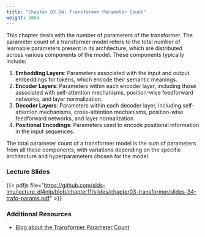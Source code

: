 ```yaml
---
title: "Chapter 03.04: Transformer Parameter Count"
weight: 3004
---
```

This chapter deals with the number of parameters of the transformer. The parameter count of a transformer model refers to the total number of learnable parameters present in its architecture, which are distributed across various components of the model. 
These components typically include:

1. **Embedding Layers**: Parameters associated with the input and output embeddings for tokens, which encode their semantic meanings.
2. **Encoder Layers**: Parameters within each encoder layer, including those associated with self-attention mechanisms, position-wise feedforward networks, and layer normalization.
3. **Decoder Layers**: Parameters within each decoder layer, including self-attention mechanisms, cross-attention mechanisms, position-wise feedforward networks, and layer normalization.
4. **Positional Encodings**: Parameters used to encode positional information in the input sequences.

The total parameter count of a transformer model is the sum of parameters from all these components, with variations depending on the specific architecture and hyperparameters chosen for the model.


<!--more-->

<!--
### Lecture video
{{< video id="TfrSKiOecWI" >}}
-->

### Lecture Slides
{{< pdfjs file="https://github.com/slds-lmu/lecture_dl4nlp/blob/chapter11/slides/chapter03-transformer/slides-34-trafo-params.pdf" >}}

### Additional Resources

- [Blog about the Transformer Parameter Count](https://towardsdatascience.com/how-to-estimate-the-number-of-parameters-in-transformer-models-ca0f57d8dff0)

